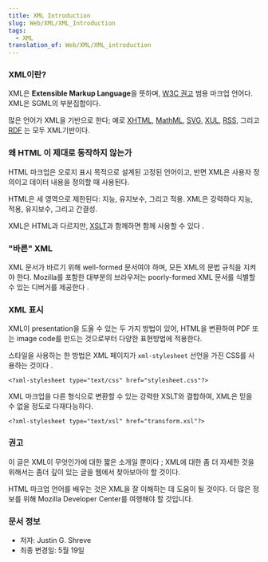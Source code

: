 ```yaml
---
title: XML Introduction
slug: Web/XML/XML_Introduction
tags:
  - XML
translation_of: Web/XML/XML_introduction
---
```


### XML이란?

XML은 **Extensible Markup Language**을 뜻하며, [W3C 권고](http://www.w3.org/) 범용 마크업 언어다. XML은 SGML의 부분집합이다.

많은 언어가 XML을 기반으로 한다; 예로 [XHTML](ko/XHTML), [MathML](ko/MathML), [SVG](ko/SVG), [XUL](ko/XUL), [RSS](ko/RSS), 그리고 [RDF](ko/RDF) 는 모두 XML기반이다.

### 왜 HTML 이 제대로 동작하지 않는가

HTML 마크업은 오로지 표시 목적으로 설계된 고정된 언어이고, 반면 XML은 사용자 정의이고 데이터 내용을 정의할 때 사용된다.

HTML은 세 영역으로 제한된다: 지능, 유지보수, 그리고 적용. XML은 강력하다 지능, 적용, 유지보수, 그리고 간결성.

XML은 HTML과 다르지만, [XSLT](http://developer.mozilla.org/docs/XSLT)과 함께하면 함께 사용할 수 있다 .

### "바른" XML

XML 문서가 바르기 위해 well-formed 문서여야 하며, 모든 XML의 문법 규칙을 지켜야 한다. Mozilla를 포함한 대부분의 브라우저는 poorly-formed XML 문서를 식별할 수 있는 디버거를 제공한다 .

### XML 표시

XML이 presentation을 도울 수 있는 두 가지 방법이 있어, HTML을 변환하여 PDF 또는 image code를 만드는 것으로부터 다양한 표현방법에 적용한다.

스타일을 사용하는 한 방법은 XML 페이지가 `xml-stylesheet` 선언을 가진 CSS를 사용하는 것이다 .

```
<?xml-stylesheet type="text/css" href="stylesheet.css"?>
```

XML 마크업을 다른 형식으로 변환할 수 있는 강력한 XSLT와 결합하여, XML은 믿을 수 없을 정도로 다재다능하다.

```
<?xml-stylesheet type="text/xsl" href="transform.xsl"?>
```

### 권고

이 글은 XML이 무엇인가에 대한 짧은 소개일 뿐이다 ; XML에 대한 좀 더 자세한 것을 위해서는 좀더 깊이 있는 글을 웹에서 찾아보아야 할 것이다.

HTML 마크업 언어를 배우는 것은 XML을 잘 이해하는 데 도움이 될 것이다. 더 많은 정보를 위해 Mozilla Developer Center를 여행해야 할 것입니다.

### 문서 정보

- 저자: Justin G. Shreve
- 최종 변경일: 5월 19일
